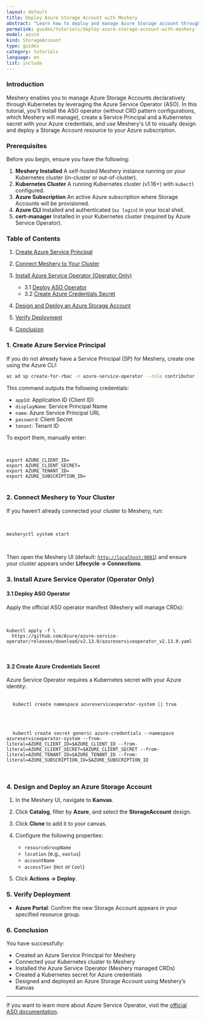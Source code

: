 ```yaml
---
layout: default
title: Deploy Azure Storage Account with Meshery
abstract: "Learn how to deploy and manage Azure Storage account through Kubernetes with Meshery, utilizing ASO operator to enhance cloud resource management"
permalink: guides/tutorials/deploy-azure-storage-account-with-meshery
model: azure
kind: StorageAccount
type: guides
category: tutorials
language: en
list: include
---
```


### Introduction

Meshery enables you to manage Azure Storage Accounts declaratively through Kubernetes by leveraging the Azure Service Operator (ASO). In this tutorial, you'll install the ASO operator (without CRD pattern configurations, which Meshery will manage), create a Service Principal and a Kubernetes secret with your Azure credentials, and use Meshery's UI to visually design and deploy a Storage Account resource to your Azure subscription.


### Prerequisites

Before you begin, ensure you have the following:

1. **Meshery Installed**
   A self-hosted Meshery instance running on your Kubernetes cluster (in-cluster or out-of-cluster).
2. **Kubernetes Cluster**
   A running Kubernetes cluster (v1.16+) with `kubectl` configured.
3. **Azure Subscription**
   An active Azure subscription where Storage Accounts will be provisioned.
4. **Azure CLI**
   Installed and authenticated (`az login`) in your local shell.
5. **cert-manager**
   Installed in your Kubernetes cluster (required by Azure Service Operator).


### Table of Contents

1. [Create Azure Service Principal](#1-create-azure-service-principal)
2. [Connect Meshery to Your Cluster](#2-connect-meshery-to-your-cluster)
3. [Install Azure Service Operator (Operator Only)](#3-install-azure-service-operator-operator-only)

   * 3.1 [Deploy ASO Operator](#31-deploy-aso-operator)
   * 3.2 [Create Azure Credentials Secret](#32-create-azure-credentials-secret)
4. [Design and Deploy an Azure Storage Account](#4-design-and-deploy-an-azure-storage-account)
5. [Verify Deployment](#5-verify-deployment)
6. [Conclusion](#6-conclusion)

### 1. Create Azure Service Principal

If you do not already have a Service Principal (SP) for Meshery, create one using the Azure CLI:

```bash
az ad sp create-for-rbac -n azure-service-operator --role contributor --scopes /subscriptions/<AZURE_SUBSCRIPTION_ID>
```
<!-- <pre class="codeblock-pre"><div class="codeblock">
  <code class="clipboardjs">az ad sp create-for-rbac -n azure-service-operator --role contributor --scopes /subscriptions/<AZURE_SUBSCRIPTION_ID>
  </code>
  </div></pre> -->

This command outputs the following credentials:

* `appId`: Application ID (Client ID)
* `displayName`: Service Principal Name
* `name`: Azure Service Principal URL
* `password`: Client Secret
* `tenant`: Tenant ID

To export them, manually enter:

<pre class="codeblock-pre"><div class="codeblock">
<code class="clipboardjs">
export AZURE_CLIENT_ID=<appId>
export AZURE_CLIENT_SECRET=<password>
export AZURE_TENANT_ID=<tenant>
export AZURE_SUBSCRIPTION_ID=<subscriptionId>
</code>
</div></pre>



### 2. Connect Meshery to Your Cluster

If you haven’t already connected your cluster to Meshery, run:

<pre class="codeblock-pre"><div class="codeblock">
  <code class="clipboardjs">
mesheryctl system start
  </code>
  </div></pre>

Then open the Meshery UI (default: [`http://localhost:9081`](http://localhost:9081)) and ensure your cluster appears under **Lifecycle → Connections**.



### 3. Install Azure Service Operator (Operator Only)

#### 3.1 Deploy ASO Operator

Apply the official ASO operator manifest (Meshery will manage CRDs):

<pre class="codeblock-pre"><div class="codeblock">
  <code class="clipboardjs">
kubectl apply -f \
  https://github.com/Azure/azure-service-operator/releases/download/v2.13.0/azureserviceoperator_v2.13.0.yaml
  </code>
  </div></pre>
#### 3.2 Create Azure Credentials Secret

Azure Service Operator requires a Kubernetes secret with your Azure identity:

<pre class="codeblock-pre"><div class="codeblock">
  <code class="clipboardjs">kubectl create namespace azureserviceoperator-system || true
  </code>
  </div></pre>

<pre class="codeblock-pre"><div class="codeblock">
  <code class="clipboardjs">kubectl create secret generic azure-credentials --namespace azureserviceoperator-system --from-literal=AZURE_CLIENT_ID=$AZURE_CLIENT_ID --from-literal=AZURE_CLIENT_SECRET=$AZURE_CLIENT_SECRET --from-literal=AZURE_TENANT_ID=$AZURE_TENANT_ID --from-literal=AZURE_SUBSCRIPTION_ID=$AZURE_SUBSCRIPTION_ID
  </code>
  </div></pre>


### 4. Design and Deploy an Azure Storage Account

1. In the Meshery UI, navigate to **Kanvas**.
2. Click **Catalog**, filter by **Azure**, and select the **StorageAccount** design.
3. Click **Clone** to add it to your canvas.
4. Configure the following properties:

   * `resourceGroupName`
   * `location` (e.g., `eastus`)
   * `accountName`
   * `accessTier` (`Hot` or `Cool`)
5. Click **Actions → Deploy**.



### 5. Verify Deployment

* **Azure Portal**: Confirm the new Storage Account appears in your specified resource group.



### 6. Conclusion

You have successfully:

* Created an Azure Service Principal for Meshery
* Connected your Kubernetes cluster to Meshery
* Installed the Azure Service Operator (Meshery managed CRDs)
* Created a Kubernetes secret for Azure credentials
* Designed and deployed an Azure Storage Account using Meshery’s Kanvas

---

If you want to learn more about Azure Service Operator, visit the [official ASO documentation](https://azure.github.io/azure-service-operator/).
